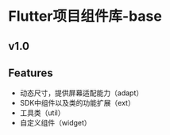 # Flutter项目组件库-base
## v1.0
## Features
- 动态尺寸，提供屏幕适配能力（adapt）
- SDK中组件以及类的功能扩展（ext）
- 工具类（util）
- 自定义组件（widget）